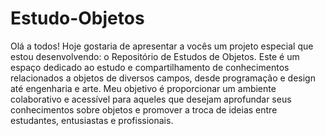 # Estudo-Objetos

Olá a todos! Hoje gostaria de apresentar a vocês um projeto especial que estou desenvolvendo: o Repositório de Estudos de Objetos. Este é um espaço dedicado ao estudo e compartilhamento de conhecimentos relacionados a objetos de diversos campos, desde programação e design até engenharia e arte. Meu objetivo é proporcionar um ambiente colaborativo e acessível para aqueles que desejam aprofundar seus conhecimentos sobre objetos e promover a troca de ideias entre estudantes, entusiastas e profissionais.
